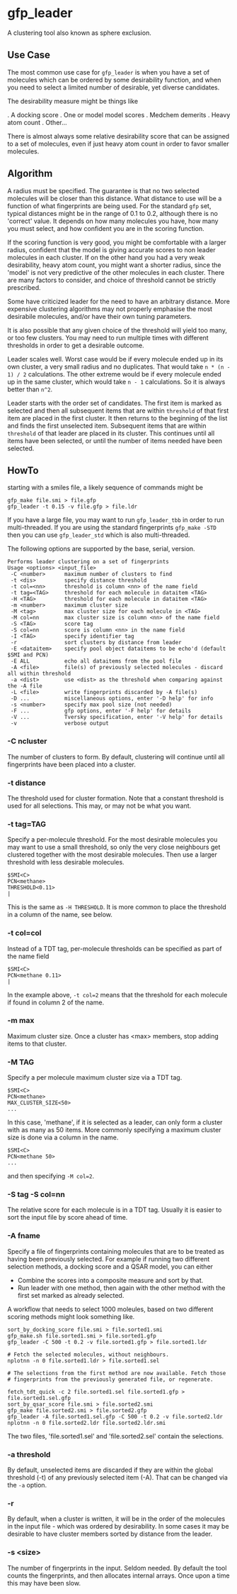 # gfp_leader

A clustering tool also known as sphere exclusion.

## Use Case
The most common use case for `gfp_leader` is when you have a set of molecules
which can be ordered by some desirability function, and when you need to select
a limited number of desirable, yet diverse candidates.

The desirability measure might be things like

. A docking score
. One or model model scores
. Medchem demerits
. Heavy atom count
. Other...

There is almost always some relative desirability score that can be assigned to
a set of molecules, even if just heavy atom count in order to favor smaller molecules.

## Algorithm
A radius must be specified. The guarantee is that no two selected molecules will
be closer than this distance. What distance to use will be a function of what
fingerprints are being used. For the standard `gfp` set, typical distances might
be in the range of 0.1 to 0.2, although there is no 'correct' value. It depends on
how many molecules you have, how many you must select, and how confident you are in
the scoring function.

If the scoring function is very good, you might be comfortable with a larger radius,
confident that the model is giving accurate scores to non leader molecules in
each cluster. If on the other hand you had a very weak desirability, heavy atom
count, you might want a shorter radius, since the 'model' is not very predictive
of the other molecules in each cluster. There are many factors to consider, and
choice of threshold cannot be strictly prescribed.

Some have criticized leader for the need to have an arbitrary distance. More
expensive clustering algorithms may not properly emphasise the most desirabile
molecules, and/or have their own tuning parameters.

It is also possible that any given choice of the threshold will yield too many,
or too few clusters. You may need to run multiple times with different thresholds
in order to get a desirable outcome.

Leader scales well. Worst case would be if every molecule ended up in its own
cluster, a very small radius and no duplicates. That would take `n * (n - 1) / 2`
calculations. The other extreme would be if every molecule ended up in the same
cluster, which would take `n - 1` calculations. So it is always better than `n^2`.

Leader starts with the order set of candidates. The first item is marked as selected
and then all subsequent items that are within `threshold` of that first item are
placed in the first cluster. It then returns to the beginning of the list and finds
the first unselected item. Subsequent items that are within `threshold` of that 
leader are placed in its cluster. This continues until all items have been selected,
or until the number of items needed have been selected.

## HowTo
starting with a smiles file, a likely sequence of commands might be
```
gfp_make file.smi > file.gfp
gfp_leader -t 0.15 -v file.gfp > file.ldr
```

If you have a large file, you may want to run `gfp_leader_tbb` in order to 
run multi-threaded. If you are using the standard fingerprints `gfp_make -STD` then
you can use `gfp_leader_std` which is also multi-threaded.

The following options are supported by the base, serial, version.
```
Performs leader clustering on a set of fingerprints
Usage <options> <input_file>
 -C <number>      maximum number of clusters to find
 -t <dis>         specify distance threshold
 -t col=<nn>      threshold is column <nn> of the name field
 -t tag=<TAG>     threshold for each molecule in dataitem <TAG>
 -H <TAG>         threshold for each molecule in dataitem <TAG>
 -m <number>      maximum cluster size
 -M <tag>         max cluster size for each molecule in <TAG>
 -M col=nn        max cluster size is column <nn> of the name field
 -S <TAG>         score tag
 -S col=nn        score is column <nn> in the name field
 -I <TAG>         specify identifier tag
 -r               sort clusters by distance from leader
 -E <dataitem>    specify pool object dataitems to be echo'd (default $SMI and PCN)
 -E ALL           echo all dataitems from the pool file
 -A <file>        file(s) of previously selected molecules - discard all within threshold
 -a <dist>        use <dist> as the threshold when comparing against the -A file
 -L <file>        write fingerprints discarded by -A file(s)
 -D ...           miscellaneous options, enter '-D help' for info
 -s <number>      specify max pool size (not needed)
 -F ...           gfp options, enter '-F help' for details
 -V ...           Tversky specification, enter '-V help' for details
 -v               verbose output
```

### -C ncluster
The number of clusters to form. By default, clustering will continue until
all fingerprints have been placed into a cluster.

### -t distance
The threshold used for cluster formation. Note that a constant threshold is
used for all selections. This may, or may not be what you want.

### -t tag=TAG
Specify a per-molecule threshold. For the most desirable molecules you may want
to use a small threshold, so only the very close neighbours get clustered together
with the most desirable molecules. Then use a larger threshold with less desirable
molecules.
```
$SMI<C>
PCN<methane>
THRESHOLD<0.11>
|
```
This is the same as `-H THRESHOLD`. It is more common to place the threshold
in a column of the name, see below.

### -t col=col
Instead of a TDT tag, per-molecule thresholds can be specified as part of the name
field
```
$SMI<C>
PCN<methane 0.11>
|
```
In the example above, `-t col=2` means that the threshold for each molecule if
found in column 2 of the name.

### -m max
Maximum cluster size. Once a cluster has \<max\> members, stop adding
items to that cluster. 

### -M TAG
Specify a per molecule maximum cluster size via a TDT tag.
```
$SMI<C>
PCN<methane>
MAX_CLUSTER_SIZE<50>
...
```
In this case, 'methane', if it is selected as a leader, can only form a
cluster with as many as 50 items. More commonly specifying a maximum
cluster size is done via a column in the name.
```
$SMI<C>
PCN<methane 50>
...
```
and then specifying `-M col=2`.

### -S tag -S col=nn
The relative score for each molecule is in a TDT tag. Usually it is easier
to sort the input file by score ahead of time.

### -A fname
Specify a file of fingerprints containing molecules that are to be treated as
having been previously selected. For example if running two different selection
methods, a docking score and a QSAR model, you can either

* Combine the scores into a composite measure and sort by that.
* Run leader with one method, then again with the other method with the first
set marked as already selected.

A workflow that needs to select 1000 moleules, based on two different scoring
methods might look something like.
```
sort_by_docking_score file.smi > file.sorted1.smi
gfp_make.sh file.sorted1.smi > file.sorted1.gfp
gfp_leader -C 500 -t 0.2 -v file.sorted1.gfp > file.sorted1.ldr

# Fetch the selected molecules, without neighbours.
nplotnn -n 0 file.sorted1.ldr > file.sorted1.sel

# The selections from the first method are now available. Fetch those
# fingerprints from the previously generated file, or regenerate.

fetch_tdt_quick -c 2 file.sorted1.sel file.sorted1.gfp > file.sorted1.sel.gfp
sort_by_qsar_score file.smi > file.sorted2.smi
gfp_make file.sorted2.smi > file.sorted2.gfp
gfp_leader -A file.sorted1.sel.gfp -C 500 -t 0.2 -v file.sorted2.ldr
nplotnn -n 0 file.sorted2.ldr file.sorted2.ldr.smi
```
The two files, 'file.sorted1.sel' and 'file.sorted2.sel' contain the
selections.

### -a threshold
By default, unselected items are discarded if they are within the
global threshold (-t) of any previously selected item (-A). That
can be changed via the `-a` option.

### -r
By default, when a cluster is written, it will be in the order of the
molecules in the input file - which was ordered by desirability. In some
cases it may be desirable to have cluster members sorted by distance
from the leader.

### -s \<size\>
The number of fingerprints in the input. Seldom needed. By default the tool counts
the fingerprints, and then allocates internal arrays. Once upon a time this
may have been slow.
